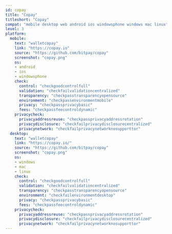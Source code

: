 ```yaml
---
id: copay
title: "Copay"
titleshort: "Copay"
compat: "mobile desktop web android ios windowsphone windows mac linux"
level: 3
platform:
  mobile:
    text: "walletcopay"
    link: "https://copay.io"
    source: "https://github.com/bitpay/copay"
    screenshot: "copay.png"
    os:
    - android
    - ios
    - windowsphone
    check:
      control: "checkgoodcontrolfull"
      validation: "checkfailvalidationcentralized"
      transparency: "checkpasstransparencyopensource"
      environment: "checkpassenvironmentmobile"
      privacy: "checkpassprivacybasic"
      fees: "checkpassfeecontroldynamic"
    privacycheck:
      privacyaddressreuse: "checkpassprivacyaddressrotation"
      privacydisclosure: "checkfailprivacydisclosurecentralized"
      privacynetwork: "checkfailprivacynetworknosupporttor"
  desktop:
    text: "walletcopay"
    link: "https://copay.io/"
    source: "https://github.com/bitpay/copay"
    screenshot: "copay.png"
    os:
    - windows
    - mac
    - linux
    check:
      control: "checkgoodcontrolfull"
      validation: "checkfailvalidationcentralized"
      transparency: "checkpasstransparencyopensource"
      environment: "checkfailenvironmentdesktop"
      privacy: "checkpassprivacybasic"
      fees: "checkpassfeecontroldynamic"
    privacycheck:
      privacyaddressreuse: "checkpassprivacyaddressrotation"
      privacydisclosure: "checkfailprivacydisclosurecentralized"
      privacynetwork: "checkfailprivacynetworknosupporttor"
---
```


